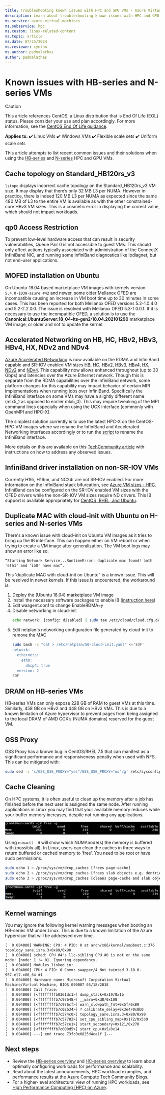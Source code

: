 ```yaml
---
title: Troubleshooting known issues with HPC and GPU VMs - Azure Virtual Machines | Microsoft Docs
description: Learn about troubleshooting known issues with HPC and GPU VM sizes in Azure.
ms.service: azure-virtual-machines
ms.subservice: hpc
ms.custom: linux-related-content
ms.topic: article
ms.date: 07/25/2024
ms.reviewer: cynthn
ms.author: padmalathas
author: padmalathas
---
```


# Known issues with HB-series and N-series VMs

> [!CAUTION]
> This article references CentOS, a Linux distribution that is End Of Life (EOL) status. Please consider your use and plan accordingly. For more information, see the [CentOS End Of Life guidance](~/articles/virtual-machines/workloads/centos/centos-end-of-life.md).

**Applies to:** :heavy_check_mark: Linux VMs :heavy_check_mark: Windows VMs :heavy_check_mark: Flexible scale sets :heavy_check_mark: Uniform scale sets

This article attempts to list recent common issues and their solutions when using the [HB-series](sizes-hpc.md) and [N-series](sizes-gpu.md) HPC and GPU VMs.

## Cache topology on Standard_HB120rs_v3
`lstopo` displays incorrect cache topology on the Standard_HB120rs_v3 VM size. It may display that there’s only 32 MB L3 per NUMA. However in practice, there is indeed 120 MB L3 per NUMA as expected since the same 480 MB of L3 to the entire VM is available as with the other constrained-core HBv3 VM sizes. This is a cosmetic error in displaying the correct value, which should not impact workloads.

## qp0 Access Restriction
To prevent low-level hardware access that can result in security vulnerabilities, Queue Pair 0 is not accessible to guest VMs. This should only affect actions typically associated with administration of the ConnectX InfiniBand NIC, and running some InfiniBand diagnostics like ibdiagnet, but not end-user applications.

## MOFED installation on Ubuntu
On Ubuntu-18.04 based marketplace VM images with kernels version `5.4.0-1039-azure #42` and newer, some older Mellanox OFED are incompatible causing an increase in VM boot time up to 30 minutes in some cases. This has been reported for both Mellanox OFED versions 5.2-1.0.4.0 and 5.2-2.2.0.0. The issue is resolved with Mellanox OFED 5.3-1.0.0.1.
If it is necessary to use the incompatible OFED, a solution is to use the **Canonical:UbuntuServer:18_04-lts-gen2:18.04.202101290** marketplace VM image, or older and not to update the kernel.

## Accelerated Networking on HB, HC, HBv2, HBv3, HBv4, HX, NDv2 and NDv4

[Azure Accelerated Networking](https://azure.microsoft.com/blog/maximize-your-vm-s-performance-with-accelerated-networking-now-generally-available-for-both-windows-and-linux/) is now available on the RDMA and InfiniBand capable and SR-IOV enabled VM sizes [HB](hb-series.md), [HC](hc-series.md), [HBv2](hbv2-series.md), [HBv3](hbv3-series.md), [HBv4](hbv4-series.md), [HX](hx-series.md), [NDv2](ndv2-series.md) and [NDv4](nda100-v4-series.md). This capability now allows enhanced throughout (up to 30 Gbps) and latencies over the Azure Ethernet network. Though this is separate from the RDMA capabilities over the InfiniBand network, some platform changes for this capability may impact behavior of certain MPI implementations when running jobs over InfiniBand. Specifically the InfiniBand interface on some VMs may have a slightly different name (mlx5_1 as opposed to earlier mlx5_0). This may require tweaking of the MPI command lines especially when using the UCX interface (commonly with OpenMPI and HPC-X).

The simplest solution currently is to use the latest HPC-X on the CentOS-HPC VM images where we rename the InfiniBand and Accelerated Networking interfaces accordingly or to run the [script](https://github.com/Azure/azhpc-images/blob/master/common/install_azure_persistent_rdma_naming.sh) to rename the InfiniBand interface.

More details on this are available on this [TechCommunity article](https://techcommunity.microsoft.com/t5/azure-compute/accelerated-networking-on-hb-hc-and-hbv2/ba-p/2067965) with instructions on how to address any observed issues.

## InfiniBand driver installation on non-SR-IOV VMs

Currently H16r, H16mr, and NC24r are not SR-IOV enabled. For more information on the InfiniBand stack bifurcation, see [Azure VM sizes - HPC](sizes-hpc.md#rdma-capable-instances).
InfiniBand can be configured on the SR-IOV enabled VM sizes with the OFED drivers while the non-SR-IOV VM sizes require ND drivers. This IB support is available appropriately for [CentOS, RHEL, and Ubuntu](configure.md).

## Duplicate MAC with cloud-init with Ubuntu on H-series and N-series VMs

There's a known issue with cloud-init on Ubuntu VM images as it tries to bring up the IB interface. This can happen either on VM reboot or when trying to create a VM image after generalization. The VM boot logs may show an error like so:
```output
“Starting Network Service...RuntimeError: duplicate mac found! both 'eth1' and 'ib0' have mac”.
```

This 'duplicate MAC with cloud-init on Ubuntu" is a known issue. This will be resolved in newer kernels. If this issue is encountered, the workaround is:
1) Deploy the (Ubuntu 18.04) marketplace VM image
2) Install the necessary software packages to enable IB ([instruction here](https://techcommunity.microsoft.com/t5/azure-compute/configuring-infiniband-for-ubuntu-hpc-and-gpu-vms/ba-p/1221351))
3) Edit waagent.conf to change EnableRDMA=y
4) Disable networking in cloud-init
    ```bash
    echo network: {config: disabled} | sudo tee /etc/cloud/cloud.cfg.d/99-disable-network-config.cfg
    ```
5) Edit netplan's networking configuration file generated by cloud-init to remove the MAC
    ```bash
    sudo bash -c "cat > /etc/netplan/50-cloud-init.yaml" <<'EOF'
    network:
      ethernets:
        eth0:
          dhcp4: true
      version: 2
    EOF
    ```

## DRAM on HB-series VMs

HB-series VMs can only expose 228 GB of RAM to guest VMs at this time. Similarly, 458 GB on HBv2 and 448 GB on HBv3 VMs. This is due to a known limitation of Azure hypervisor to prevent pages from being assigned to the local DRAM of AMD CCX’s (NUMA domains) reserved for the guest VM.

## GSS Proxy

GSS Proxy has a known bug in CentOS/RHEL 7.5 that can manifest as a significant performance and responsiveness penalty when used with NFS. This can be mitigated with:

```bash
sudo sed -i 's/GSS_USE_PROXY="yes"/GSS_USE_PROXY="no"/g' /etc/sysconfig/nfs
```

## Cache Cleaning

On HPC systems, it is often useful to clean up the memory after a job has finished before the next user is assigned the same node. After running applications in Linux you may find that your available memory reduces while your buffer memory increases, despite not running any applications.

![Screenshot of command prompt before cleaning](./media/hpc/cache-cleaning-1.png)

Using `numactl -H` will show which NUMAnode(s) the memory is buffered with (possibly all). In Linux, users can clean the caches in three ways to return buffered or cached memory to ‘free’. You need to be root or have sudo permissions.

```bash
sudo echo 1 > /proc/sys/vm/drop_caches [frees page-cache]
sudo echo 2 > /proc/sys/vm/drop_caches [frees slab objects e.g. dentries, inodes]
sudo echo 3 > /proc/sys/vm/drop_caches [cleans page-cache and slab objects]
```

![Screenshot of command prompt after cleaning](./media/hpc/cache-cleaning-2.png)

## Kernel warnings

You may ignore the following kernel warning messages when booting an HB-series VM under Linux. This is due to a known limitation of the Azure hypervisor that will be addressed over time.

```output
[  0.004000] WARNING: CPU: 4 PID: 0 at arch/x86/kernel/smpboot.c:376 topology_sane.isra.3+0x80/0x90
[  0.004000] sched: CPU #4's llc-sibling CPU #0 is not on the same node! [node: 1 != 0]. Ignoring dependency.
[  0.004000] Modules linked in:
[  0.004000] CPU: 4 PID: 0 Comm: swapper/4 Not tainted 3.10.0-957.el7.x86_64 #1
[  0.004000] Hardware name: Microsoft Corporation Virtual Machine/Virtual Machine, BIOS 090007 05/18/2018
[  0.004000] Call Trace:
[  0.004000] [<ffffffffb8361dc1>] dump_stack+0x19/0x1b
[  0.004000] [<ffffffffb7c97648>] __warn+0xd8/0x100
[  0.004000] [<ffffffffb7c976cf>] warn_slowpath_fmt+0x5f/0x80
[  0.004000] [<ffffffffb7c02b34>] ? calibrate_delay+0x3e4/0x8b0
[  0.004000] [<ffffffffb7c574c0>] topology_sane.isra.3+0x80/0x90
[  0.004000] [<ffffffffb7c57782>] set_cpu_sibling_map+0x172/0x5b0
[  0.004000] [<ffffffffb7c57ce1>] start_secondary+0x121/0x270
[  0.004000] [<ffffffffb7c000d5>] start_cpu+0x5/0x14
[  0.004000] ---[ end trace 73fc0e0825d4ca1f ]---
```


## Next steps

- Review the [HB-series overview](hb-series-overview.md) and [HC-series overview](hc-series-overview.md) to learn about optimally configuring workloads for performance and scalability.
- Read about the latest announcements, HPC workload examples, and performance results at the [Azure Compute Tech Community Blogs](https://techcommunity.microsoft.com/t5/azure-compute/bg-p/AzureCompute).
- For a higher-level architectural view of running HPC workloads, see [High Performance Computing (HPC) on Azure](/azure/architecture/topics/high-performance-computing/).

